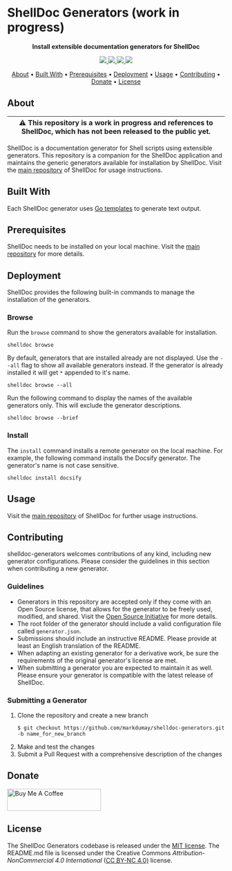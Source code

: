 # ShellDoc Generators (work in progress)

<!-- Tagline -->
<p align="center">
    <b>Install extensible documentation generators for ShellDoc</b>
    <br />
</p>


<!-- Badges -->
<p align="center">
    <a href="https://github.com/markdumay/shelldoc-generators/commits/main" alt="Last commit">
        <img src="https://img.shields.io/github/last-commit/markdumay/shelldoc-generators.svg" />
    </a>
    <a href="https://github.com/markdumay/shelldoc-generators/issues" alt="Issues">
        <img src="https://img.shields.io/github/issues/markdumay/shelldoc-generators.svg" />
    </a>
    <a href="https://github.com/markdumay/shelldoc-generators/pulls" alt="Pulls">
        <img src="https://img.shields.io/github/issues-pr-raw/markdumay/shelldoc-generators.svg" />
    </a>
    <a href="https://github.com/markdumay/shelldoc-generators/blob/main/LICENSE" alt="License">
        <img src="https://img.shields.io/github/license/markdumay/shelldoc-generators" />
    </a>
</p>

<!-- Table of Contents -->
<p align="center">
  <a href="#about">About</a> •
  <a href="#built-with">Built With</a> •
  <a href="#prerequisites">Prerequisites</a> •
  <a href="#deployment">Deployment</a> •
  <a href="#usage">Usage</a> •
  <a href="#contributing">Contributing</a> •
  <a href="#donate">Donate</a> •
  <a href="#license">License</a>
</p>


## About
| :warning: This repository is a work in progress and references to ShellDoc, which has not been released to the public yet. |
| --- |

ShellDoc is a documentation generator for Shell scripts using extensible generators. This repository is a companion for the ShellDoc application and maintains the generic generators available for installation by ShellDoc. Visit the [main repository][shelldoc_repository] of ShellDoc for usage instructions.


<!-- TODO: add tutorial deep-link 
Detailed background information is available on the author's [personal blog][blog].
-->

## Built With
Each ShellDoc generator uses [Go templates][go_template] to generate text output.

## Prerequisites
ShellDoc needs to be installed on your local machine. Visit the [main repository][shelldoc_repository] for more details.

## Deployment
ShellDoc provides the following built-in commands to manage the installation of the generators.

### Browse
Run the `browse` command to show the generators available for installation.

```console
shelldoc browse
```

By default, generators that are installed already are not displayed. Use the `--all` flag to show all available generators instead. If the generator is already installed it will get `*` appended to it's name.

```console
shelldoc browse --all
```

Run the following command to display the names of the available generators only. This will exclude the generator descriptions.

```console
shelldoc browse --brief
```

### Install
The `install` command installs a remote generator on the local machine. For example, the following command installs the Docsify generator. The generator's name is not case sensitive.

```console
shelldoc install docsify
```

<!--
### Remove an Installed Generator
### Upgrade Installed Generators
-->

## Usage
Visit the [main repository][shelldoc_repository] of ShellDoc for further usage instructions.

## Contributing
shelldoc-generators welcomes contributions of any kind, including new generator configurations. Please consider the guidelines in this section when contributing a new generator.

### Guidelines
- Generators in this repository are accepted only if they come with an Open Source license, that allows for the generator to be freely used, modified, and shared. Visit the [Open Source Initiative][open_source_url] for more details.
- The root folder of the generator should include a valid configuration file called `generator.json`.
- Submissions should include an instructive README. Please provide at least an English translation of the README.
- When adapting an existing generator for a derivative work, be sure the requirements of the original generator's license are met.
- When submitting a generator you are expected to maintain it as well. Please ensure your generator is compatible with the latest release of ShellDoc.

### Submitting a Generator
1. Clone the repository and create a new branch 
    ```console
    $ git checkout https://github.com/markdumay/shelldoc-generators.git -b name_for_new_branch
    ```
2. Make and test the changes
3. Submit a Pull Request with a comprehensive description of the changes


## Donate
<a href="https://www.buymeacoffee.com/markdumay" target="_blank"><img src="https://cdn.buymeacoffee.com/buttons/lato-orange.png" alt="Buy Me A Coffee" style="height: 51px !important;width: 217px !important;"></a>

## License
The ShellDoc Generators codebase is released under the [MIT license][license]. The README.md file <!-- and files in the "[wiki][wiki]" repository are --> is licensed under the Creative Commons *Attribution-NonCommercial 4.0 International* ([CC BY-NC 4.0)][cc-by-nc-4.0] license.

<!-- MARKDOWN PUBLIC LINKS -->
[cc-by-nc-4.0]: https://creativecommons.org/licenses/by-nc/4.0/
[docsify_url]: https://docsify.js.org
[go_template]: https://golang.org/pkg/text/template/
[open_source_url]: https://opensource.org/licenses

<!-- MARKDOWN MAINTAINED LINKS -->
<!-- TODO: add blog link
[blog]: https://markdumay.com
-->
[blog]: https://github.com/markdumay
[license]: https://github.com/markdumay/shelldoc-generators/blob/main/LICENSE
[shelldoc_repository]: https://github.com/markdumay/shelldoc.git
[repository]: https://github.com/markdumay/shelldoc-generators.git
<!-- [wiki]: https://github.com/markdumay/shelldoc-generators/wiki/
[wiki_commands]: https://github.com/markdumay/shelldoc-generators/wiki/Available-Commands
[wiki_dependencies]: https://github.com/markdumay/shelldoc-generators/wiki/Defining-Dependencies
[wiki_tags]: https://github.com/markdumay/shelldoc-generators/wiki/Using-Comments-Tags -->
